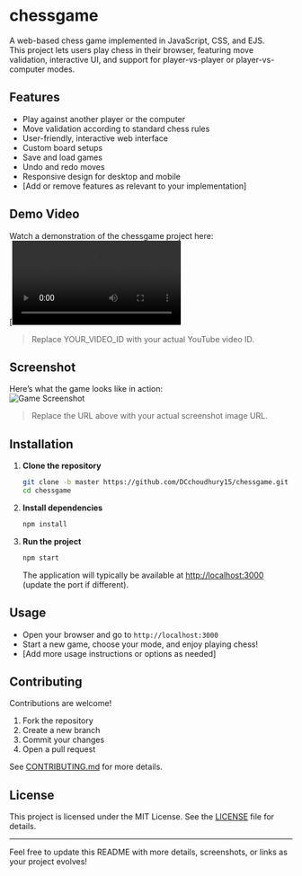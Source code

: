 
# chessgame

A web-based chess game implemented in JavaScript, CSS, and EJS.  
This project lets users play chess in their browser, featuring move validation, interactive UI, and support for player-vs-player or player-vs-computer modes.

## Features

- Play against another player or the computer
- Move validation according to standard chess rules
- User-friendly, interactive web interface
- Custom board setups
- Save and load games
- Undo and redo moves
- Responsive design for desktop and mobile
- [Add or remove features as relevant to your implementation]

## Demo Video

Watch a demonstration of the chessgame project here:  
[![Demo Video](https://github.com/DCchoudhury15/chessgame/blob/master/public/26_6_2025%2C%204_49_07%20pm%20-%20Screen%20-%20Untitled%20video.webm)

> Replace YOUR_VIDEO_ID with your actual YouTube video ID.

## Screenshot

Here’s what the game looks like in action:  
![Game Screenshot]()

> Replace the URL above with your actual screenshot image URL.

## Installation

1. **Clone the repository**
   ```bash
   git clone -b master https://github.com/DCchoudhury15/chessgame.git
   cd chessgame
   ```

2. **Install dependencies**
   ```bash
   npm install
   ```

3. **Run the project**
   ```bash
   npm start
   ```
   The application will typically be available at [http://localhost:3000](http://localhost:3000) (update the port if different).

## Usage

- Open your browser and go to `http://localhost:3000`
- Start a new game, choose your mode, and enjoy playing chess!
- [Add more usage instructions or options as needed]

## Contributing

Contributions are welcome!  
1. Fork the repository  
2. Create a new branch  
3. Commit your changes  
4. Open a pull request

See [CONTRIBUTING.md](CONTRIBUTING.md) for more details.

## License

This project is licensed under the MIT License. See the [LICENSE](LICENSE) file for details.

---

Feel free to update this README with more details, screenshots, or links as your project evolves!
